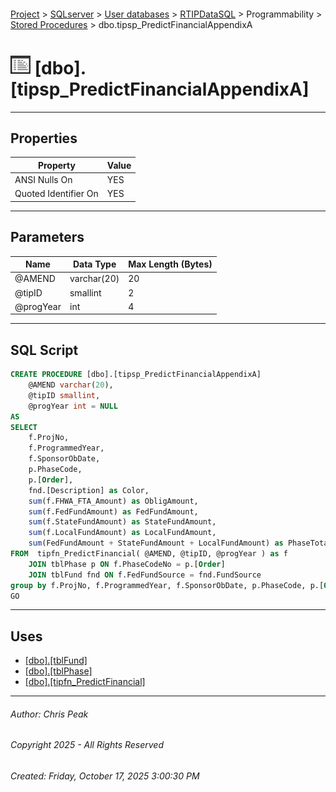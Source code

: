 #### 

[Project](../../../../../index.md) > [SQLserver](../../../../index.md) > [User databases](../../../index.md) > [RTIPDataSQL](../../index.md) > Programmability > [Stored Procedures](Stored_Procedures.md) > dbo.tipsp_PredictFinancialAppendixA

# ![Stored Procedures](../../../../../Images/StoredProcedure32.png) [dbo].[tipsp_PredictFinancialAppendixA]

---

## <a name="#properties"></a>Properties

| Property | Value |
|---|---|
| ANSI Nulls On | YES |
| Quoted Identifier On | YES |


---

## <a name="#parameters"></a>Parameters

| Name | Data Type | Max Length (Bytes) |
|---|---|---|
| @AMEND | varchar(20) | 20 |
| @tipID | smallint | 2 |
| @progYear | int | 4 |


---

## <a name="#sqlscript"></a>SQL Script

```sql
CREATE PROCEDURE [dbo].[tipsp_PredictFinancialAppendixA]
    @AMEND varchar(20),
    @tipID smallint, 
    @progYear int = NULL
AS
SELECT 
	f.ProjNo,
	f.ProgrammedYear,
	f.SponsorObDate,
	p.PhaseCode,
	p.[Order],
	fnd.[Description] as Color,
	sum(f.FHWA_FTA_Amount) as ObligAmount,
	sum(f.FedFundAmount) as FedFundAmount,
	sum(f.StateFundAmount) as StateFundAmount,
	sum(f.LocalFundAmount) as LocalFundAmount,
	sum(FedFundAmount + StateFundAmount + LocalFundAmount) as PhaseTotal
FROM  tipfn_PredictFinancial( @AMEND, @tipID, @progYear ) as f
	JOIN tblPhase p ON f.PhaseCodeNo = p.[Order]
	JOIN tblFund fnd ON f.FedFundSource = fnd.FundSource
group by f.ProjNo, f.ProgrammedYear, f.SponsorObDate, p.PhaseCode, p.[Order], fnd.[Description]
GO

```


---

## <a name="#uses"></a>Uses

* [[dbo].[tblFund]](../../Tables/dbo_tblFund.md)
* [[dbo].[tblPhase]](../../Tables/dbo_tblPhase.md)
* [[dbo].[tipfn_PredictFinancial]](../Functions/Table-valued_Functions/dbo_tipfn_PredictFinancial.md)


---

###### Author:  Chris Peak

###### Copyright 2025 - All Rights Reserved

###### Created: Friday, October 17, 2025 3:00:30 PM

